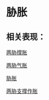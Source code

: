 # 胁胀## 相关表现： [两胁撑胀](https://www.gmzyjc.com/search/result?wd=两胁撑胀)[两胁气胀](https://www.gmzyjc.com/search/result?wd=两胁气胀)[胁胀](https://www.gmzyjc.com/search/result?wd=胁胀)[两胁支撑作胀](https://www.gmzyjc.com/search/result?wd=两胁支撑作胀)